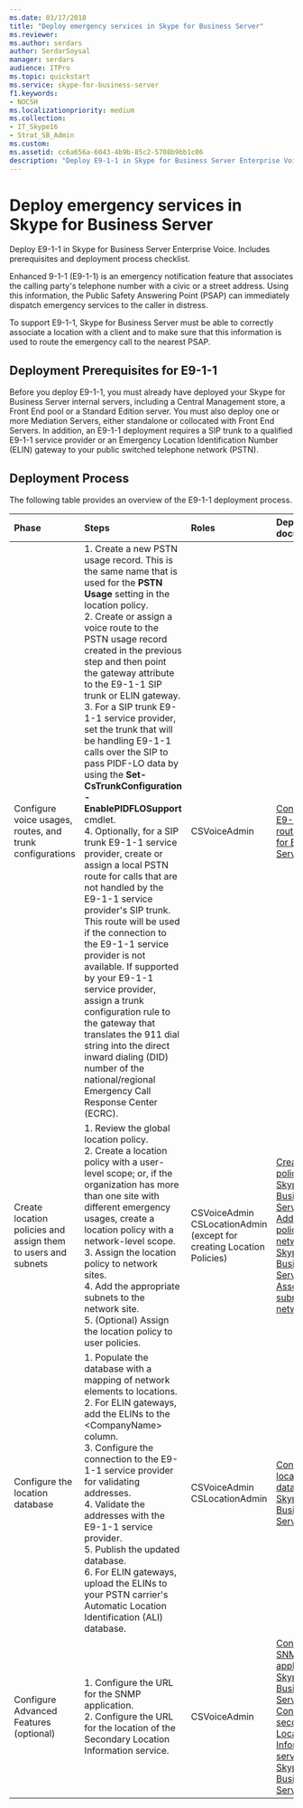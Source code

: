 ```yaml
---
ms.date: 03/17/2018
title: "Deploy emergency services in Skype for Business Server"
ms.reviewer: 
ms.author: serdars
author: SerdarSoysal
manager: serdars
audience: ITPro
ms.topic: quickstart
ms.service: skype-for-business-server
f1.keywords:
- NOCSH
ms.localizationpriority: medium
ms.collection: 
- IT_Skype16
- Strat_SB_Admin
ms.custom: 
ms.assetid: cc6a656a-6043-4b9b-85c2-5708b9bb1c06
description: "Deploy E9-1-1 in Skype for Business Server Enterprise Voice. Includes prerequisites and deployment process checklist."
---
```


# Deploy emergency services in Skype for Business Server
 
Deploy E9-1-1 in Skype for Business Server Enterprise Voice. Includes prerequisites and deployment process checklist.
  
Enhanced 9-1-1 (E9-1-1) is an emergency notification feature that associates the calling party's telephone number with a civic or a street address. Using this information, the Public Safety Answering Point (PSAP) can immediately dispatch emergency services to the caller in distress.
  
To support E9-1-1, Skype for Business Server must be able to correctly associate a location with a client and to make sure that this information is used to route the emergency call to the nearest PSAP.
  
## Deployment Prerequisites for E9-1-1

Before you deploy E9-1-1, you must already have deployed your Skype for Business Server internal servers, including a Central Management store, a Front End pool or a Standard Edition server. You must also deploy one or more Mediation Servers, either standalone or collocated with Front End Servers. In addition, an E9-1-1 deployment requires a SIP trunk to a qualified E9-1-1 service provider or an Emergency Location Identification Number (ELIN) gateway to your public switched telephone network (PSTN).
  
## Deployment Process

The following table provides an overview of the E9-1-1 deployment process.
  
|**Phase**|**Steps**|**Roles**|**Deployment documentation**|
|:-----|:-----|:-----|:-----|
|Configure voice usages, routes, and trunk configurations  <br/> |1. Create a new PSTN usage record. This is the same name that is used for the **PSTN Usage** setting in the location policy. <br/> 2. Create or assign a voice route to the PSTN usage record created in the previous step and then point the gateway attribute to the E9-1-1 SIP trunk or ELIN gateway.  <br/> 3. For a SIP trunk E9-1-1 service provider, set the trunk that will be handling E9-1-1 calls over the SIP to pass PIDF-LO data by using the **Set-CsTrunkConfiguration -EnablePIDFLOSupport** cmdlet. <br/> 4. Optionally, for a SIP trunk E9-1-1 service provider, create or assign a local PSTN route for calls that are not handled by the E9-1-1 service provider's SIP trunk. This route will be used if the connection to the E9-1-1 service provider is not available. If supported by your E9-1-1 service provider, assign a trunk configuration rule to the gateway that translates the 911 dial string into the direct inward dialing (DID) number of the national/regional Emergency Call Response Center (ECRC).  <br/> |CSVoiceAdmin  <br/> |[Configure an E9-1-1 voice route in Skype for Business Server](configure-an-e9-1-1-voice-route.md) <br/> |
|Create location policies and assign them to users and subnets  <br/> |1. Review the global location policy.  <br/> 2. Create a location policy with a user-level scope; or, if the organization has more than one site with different emergency usages, create a location policy with a network-level scope.  <br/> 3. Assign the location policy to network sites.  <br/> 4. Add the appropriate subnets to the network site.  <br/> 5. (Optional) Assign the location policy to user policies.  <br/> |CSVoiceAdmin  <br/> CSLocationAdmin (except for creating Location Policies)  <br/> |[Create location policies in Skype for Business Server](create-location-policies.md) <br/> [Add a location policy to a network site in Skype for Business Server](add-a-location-policy-to-a-network-site.md) <br/> [Associate a subnet with a network site](deploy-network.md#BKMK_AssociateSubnets) <br/> |
|Configure the location database  <br/> |1. Populate the database with a mapping of network elements to locations.  <br/> 2. For ELIN gateways, add the ELINs to the \<CompanyName\> column.  <br/> 3. Configure the connection to the E9-1-1 service provider for validating addresses.  <br/> 4. Validate the addresses with the E9-1-1 service provider.  <br/> 5. Publish the updated database.  <br/> 6. For ELIN gateways, upload the ELINs to your PSTN carrier's Automatic Location Identification (ALI) database.  <br/> |CSVoiceAdmin  <br/> CSLocationAdmin  <br/> |[Configure the location database in Skype for Business Server](configure-the-location-database.md) <br/> |
|Configure Advanced Features (optional)  <br/> |1. Configure the URL for the SNMP application.  <br/> 2. Configure the URL for the location of the Secondary Location Information service.  <br/> |CSVoiceAdmin  <br/> |[Configure an SNMP application in Skype for Business Server](configure-an-snmp-application.md) <br/> [Configure a secondary Location Information service in Skype for Business Server](secondary-location-information-service.md) <br/> |
   


